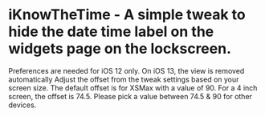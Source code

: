 # iKnowTheTime - A simple tweak to hide the date time label on the widgets page on the lockscreen.

Preferences are needed for iOS 12 only. On iOS 13, the view is removed automatically
Adjust the offset from the tweak settings based on your screen size.
The default offset is for XSMax with a value of 90. For a 4 inch screen, the offset is 74.5. Please pick a value between 74.5 & 90 for other devices.
